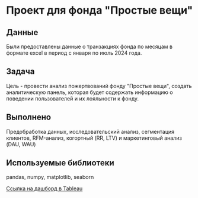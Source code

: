 # Проект для фонда "Простые вещи"

## Данные
Были предоставлены данные о транзакциях фонда по месяцам в формате excel  в период с января по июль 2024 года.

## Задача
Цель - провести анализ пожертвований фонду "Простые вещи", создать аналитическую панель, которая будет содержать информацию о поведении пользователей и их лояльности к фонду.

## Выполнено
Предобработка данных, исследовательский анализ, сегментация клиентов, RFM-анализ, когортный (RR, LTV) и маркетинговый анализ (DAU, WAU)

## Используемые библиотеки
pandas, numpy, matplotlib, seaborn 

[Ссылка на дашборд в Tableau](https://public.tableau.com/views/Simple_things_dashboard/sheet36?:language=en-US&publish=yes&:sid=&:redirect=auth&:display_count=n&:origin=viz_share_link)
